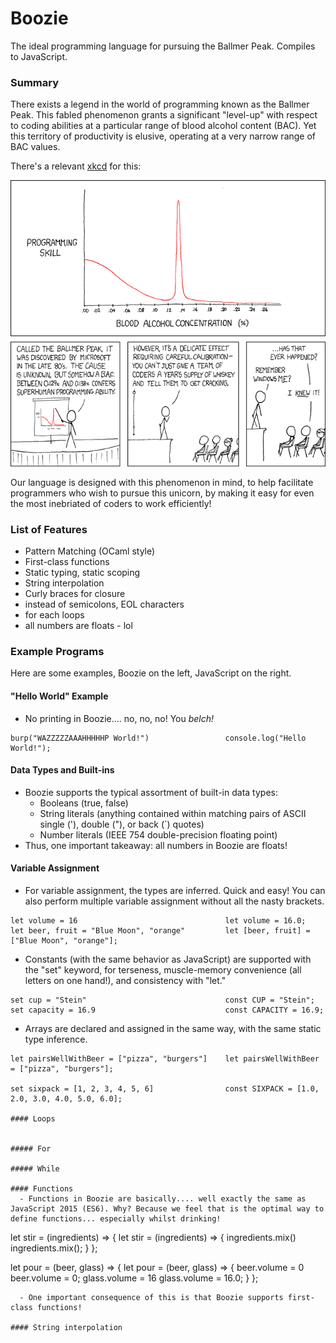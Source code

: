 # Boozie

The ideal programming language for pursuing the Ballmer Peak. Compiles to JavaScript.

### Summary

There exists a legend in the world of programming known as the Ballmer Peak. This fabled phenomenon grants a significant "level-up" with respect to coding abilities at a particular range of blood alcohol content (BAC). Yet this territory of productivity is elusive, operating at a very narrow range of BAC values.

There's a relevant [xkcd](https://xkcd.com/) for this:

![Apple uses automated schnapps IVs.](ballmer_peak.png)

Our language is designed with this phenomenon in mind, to help facilitate programmers who wish to pursue this unicorn, by making it easy for even the most inebriated of coders to work efficiently!

### List of Features

- Pattern Matching (OCaml style)
- First-class functions
- Static typing, static scoping
- String interpolation
- Curly braces for closure
- instead of semicolons, EOL characters
- for each loops
- all numbers are floats - lol

### Example Programs

Here are some examples, Boozie on the left, JavaScript on the right.

#### "Hello World" Example
  - No printing in Boozie.... no, no, no! You *belch!*

```
burp("WAZZZZZAAAHHHHHP World!")                 console.log("Hello World!");
```

#### Data Types and Built-ins
  - Boozie supports the typical assortment of built-in data types:
      * Booleans (true, false)
      * String literals (anything contained within matching pairs of ASCII single ('), double ("), or back (\`) quotes)
      * Number literals (IEEE 754 double-precision floating point)
  - Thus, one important takeaway: all numbers in Boozie are floats!

#### Variable Assignment
  - For variable assignment, the types are inferred. Quick and easy! You can also perform multiple variable assignment without all the nasty brackets.

```
let volume = 16                                 let volume = 16.0;
let beer, fruit = "Blue Moon", "orange"         let [beer, fruit] = ["Blue Moon", "orange"];                  
```
  - Constants (with the same behavior as JavaScript) are supported with the "set" keyword, for terseness, muscle-memory convenience (all letters on one hand!), and consistency with "let."

```
set cup = "Stein"                               const CUP = "Stein";
set capacity = 16.9                             const CAPACITY = 16.9;
```

  - Arrays are declared and assigned in the same way, with the same static type inference.

```
let pairsWellWithBeer = ["pizza", "burgers"]    let pairsWellWithBeer = ["pizza", "burgers"];

set sixpack = [1, 2, 3, 4, 5, 6]                const SIXPACK = [1.0, 2.0, 3.0, 4.0, 5.0, 6.0];

#### Loops


##### For

##### While

#### Functions
  - Functions in Boozie are basically.... well exactly the same as JavaScript 2015 (ES6). Why? Because we feel that is the optimal way to define functions... especially whilst drinking!

```
let stir = (ingredients) => {                   let stir = (ingredients) => {
    ingredients.mix()                               ingredients.mix();
}                                               };

let pour = (beer, glass) => {                     let pour = (beer, glass) => {
    beer.volume = 0                                 beer.volume = 0;
    glass.volume = 16                               glass.volume = 16.0;
}                                               };
```
  - One important consequence of this is that Boozie supports first-class functions!

#### String interpolation
